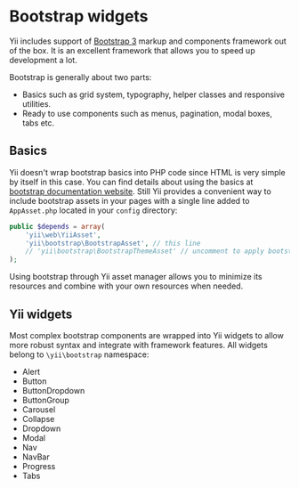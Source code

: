 Bootstrap widgets
=================

Yii includes support of [Bootstrap 3](http://getbootstrap.com/) markup and components framework out of the box. It is an
excellent framework that allows you to speed up development a lot.

Bootstrap is generally about two parts:

- Basics such as grid system, typography, helper classes and responsive utilities.
- Ready to use components such as menus, pagination, modal boxes, tabs etc.

Basics
------

Yii doesn't wrap bootstrap basics into PHP code since HTML is very simple by itself in this case. You can find details
about using the basics at [bootstrap documentation website](http://getbootstrap.com/css/). Still Yii provides a
convenient way to include bootstrap assets in your pages with a single line added to `AppAsset.php` located in your
`config` directory:

```php
public $depends = array(
	'yii\web\YiiAsset',
	'yii\bootstrap\BootstrapAsset', // this line
	// 'yii\bootstrap\BootstrapThemeAsset' // uncomment to apply bootstrap 2 style to bootstrap 3
);
```

Using bootstrap through Yii asset manager allows you to minimize its resources and combine with your own resources when
needed.

Yii widgets
-----------

Most complex bootstrap components are wrapped into Yii widgets to allow more robust syntax and integrate with
framework features. All widgets belong to `\yii\bootstrap` namespace:

- Alert
- Button
- ButtonDropdown
- ButtonGroup
- Carousel
- Collapse
- Dropdown
- Modal
- Nav
- NavBar
- Progress
- Tabs
